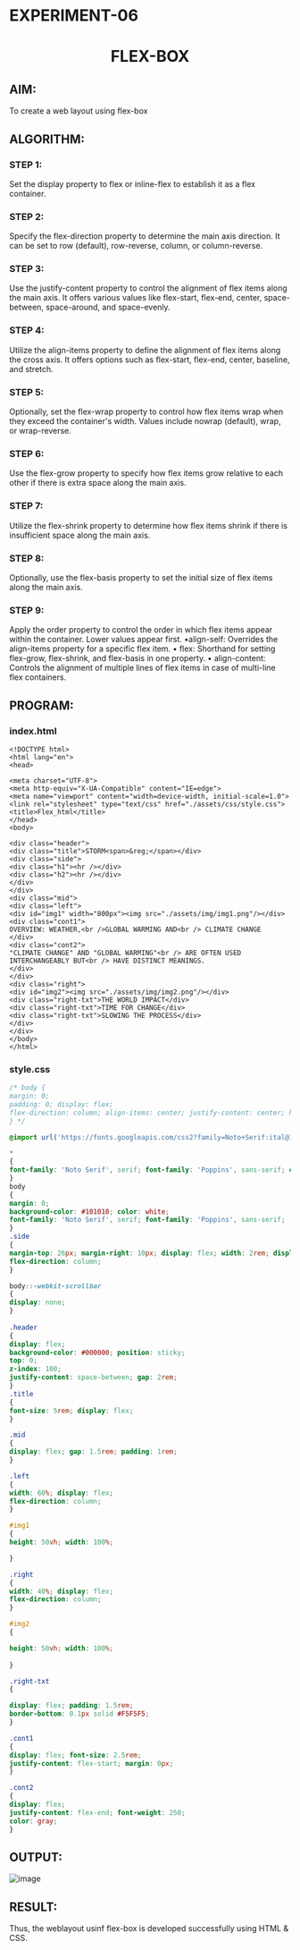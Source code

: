 # EXPERIMENT-06
# <p align="center"> FLEX-BOX </P>

## AIM: 
To create a web layout using flex-box
     
## ALGORITHM:

### STEP 1:
Set the display property to flex or inline-flex to establish it as a flex
container.
### STEP 2:
Specify the flex-direction property to determine the main axis direction. It can be set to row (default), row-reverse, column, or column-reverse.
### STEP 3:
Use the justify-content property to control the alignment of flex items along the main axis. It offers various values like flex-start, flex-end, center, space-between, space-around, and space-evenly.
### STEP 4:
Utilize the align-items property to define the alignment of flex items along the cross axis. It offers options such as flex-start, flex-end, center, baseline, and stretch.
### STEP 5:
Optionally, set the flex-wrap property to control how flex items wrap when they exceed the container's width. Values include nowrap (default), wrap, or wrap-reverse.
### STEP 6:
Use the flex-grow property to specify how flex items grow relative to each other if there is extra space along the main axis.
### STEP 7:
Utilize the flex-shrink property to determine how flex items shrink if there is insufficient space along the main axis.
### STEP 8:
Optionally, use the flex-basis property to set the initial size of flex items along the main axis.
### STEP 9:
Apply the order property to control the order in which flex items appear within the container. Lower values appear first.
•align-self: Overrides the align-items property for a specific flex item.
•	flex: Shorthand for setting flex-grow, flex-shrink, and flex-basis in one property.
•	align-content: Controls the alignment of multiple lines of flex items in case of multi-line flex containers.


## PROGRAM:

### index.html
```
<!DOCTYPE html>
<html lang="en">
<head>

<meta charset="UTF-8">
<meta http-equiv="X-UA-Compatible" content="IE=edge">
<meta name="viewport" content="width=device-width, initial-scale=1.0">
<link rel="stylesheet" type="text/css" href="./assets/css/style.css">
<title>Flex_html</title>
</head>
<body>

<div class="header">
<div class="title">STORM<span>&reg;</span></div>
<div class="side">
<div class="h1"><hr /></div>
<div class="h2"><hr /></div>
</div>
</div>
<div class="mid">
<div class="left">
<div id="img1" width="800px"><img src="./assets/img/img1.png"/></div>
<div class="cont1">
OVERVIEW: WEATHER,<br />GLOBAL WARMING AND<br /> CLIMATE CHANGE
</div>
<div class="cont2">
"CLIMATE CHANGE" AND "GLOBAL WARMING"<br /> ARE OFTEN USED INTERCHANGEABLY BUT<br /> HAVE DISTINCT MEANINGS.
</div>
</div>
<div class="right">
<div id="img2"><img src="./assets/img/img2.png"/></div>
<div class="right-txt">THE WORLD IMPACT</div>
<div class="right-txt">TIME FOR CHANGE</div>
<div class="right-txt">SLOWING THE PROCESS</div>
</div>
</div>
</body>
</html>

```

### style.css
```css
/* body {
margin: 0;
padding: 0; display: flex;
flex-direction: column; align-items: center; justify-content: center; height: 100vh;
} */

@import url('https://fonts.googleapis.com/css2?family=Noto+Serif:ital@1&family=Poppins&display= swap');

*
{
font-family: 'Noto Serif', serif; font-family: 'Poppins', sans-serif; color: #F5F5F5;
}
body
{
margin: 0;
background-color: #101010; color: white;
font-family: 'Noto Serif', serif; font-family: 'Poppins', sans-serif;
}
.side
{
margin-top: 26px; margin-right: 10px; display: flex; width: 2rem; display: flex;
flex-direction: column;
}

body::-webkit-scrollbar
{
display: none;
}
 
.header
{
display: flex;
background-color: #000000; position: sticky;
top: 0;
z-index: 100;
justify-content: space-between; gap: 2rem;
}
.title
{
font-size: 5rem; display: flex;
}

.mid
{
display: flex; gap: 1.5rem; padding: 1rem;
}

.left
{
width: 60%; display: flex;
flex-direction: column;
}

#img1
{
height: 50vh; width: 100%;

}

.right
{
width: 40%; display: flex;
flex-direction: column;
}

#img2
{

height: 50vh; width: 100%;
 
}

.right-txt
{

display: flex; padding: 1.5rem;
border-bottom: 0.1px solid #F5F5F5;
}

.cont1
{
display: flex; font-size: 2.5rem;
justify-content: flex-start; margin: 0px;
}

.cont2
{
display: flex;
justify-content: flex-end; font-weight: 250;
color: gray;
}

``` 
  
## OUTPUT:

![image](https://github.com/Sugan2002/mern-FLEX-BOX-06/assets/77089743/b447c6d5-6472-4632-9c42-e9fae9448aa5)

## RESULT:

   Thus, the weblayout usinf flex-box is developed successfully using HTML & CSS.
